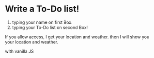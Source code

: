 # Write a To-Do list!

1. typing your name on first Box.
2. typing your To-Do list on second Box!


If you allow access,
I get your location and weather.
then I will show you your location and weather.

with vanilla JS
